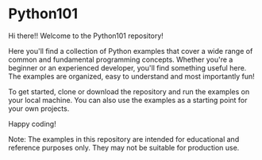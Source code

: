 # Python101
Hi there!! Welcome to the Python101 repository!

Here you'll find a collection of Python examples that cover a wide range of common and fundamental programming concepts. Whether you're a beginner or an experienced developer, you'll find something useful here. The examples are organized, easy to understand and most importantly fun!

To get started, clone or download the repository and run the examples on your local machine. You can also use the examples as a starting point for your own projects.

Happy coding!

Note: The examples in this repository are intended for educational and reference purposes only. They may not be suitable for production use.
